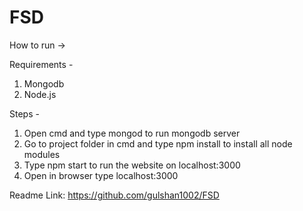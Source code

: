 # FSD

How to run ->

Requirements - 
1) Mongodb
3) Node.js


Steps - 
1) Open cmd and type mongod to run mongodb server
2) Go to project folder in cmd and type npm install to install all node modules
3) Type npm start to run the website on localhost:3000
4) Open in browser type localhost:3000


Readme Link:
https://github.com/gulshan1002/FSD
